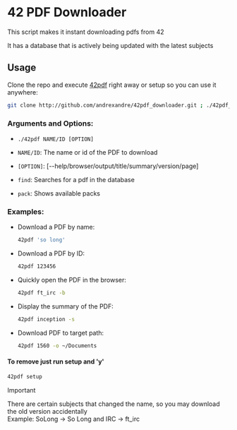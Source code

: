 # 42 PDF Downloader

This script makes it instant downloading pdfs from 42

It has a database that is actively being updated with the latest subjects

## Usage

Clone the repo and execute [42pdf](https://github.com/andrexandre/42pdf_downloader/blob/main/42pdf) right away or setup so you can use it anywhere:
```bash
git clone http://github.com/andrexandre/42pdf_downloader.git ; ./42pdf_downloader/42pdf setup
```

### Arguments and Options:
- `./42pdf NAME/ID [OPTION]`

- `NAME/ID`: The name or id of the PDF to download

- `[OPTION]`: [--help/browser/output/title/summary/version/page]

- `find`: Searches for a pdf in the database

- `pack`: Shows available packs

### Examples:
- Download a PDF by name:
  ```bash
  42pdf 'so long'
  ```
- Download a PDF by ID:
  ```bash
  42pdf 123456
  ```
- Quickly open the PDF in the browser:
  ```bash
  42pdf ft_irc -b
  ```
- Display the summary of the PDF:
  ```bash
  42pdf inception -s
  ```
- Download PDF to target path:
  ```bash
  42pdf 1560 -o ~/Documents
  ```

#### To remove just run setup and 'y'
```bash
42pdf setup
```

> [!IMPORTANT]
> There are certain subjects that changed the name, so you may download the old version accidentally\
> Example: SoLong -> So Long and IRC -> ft_irc
